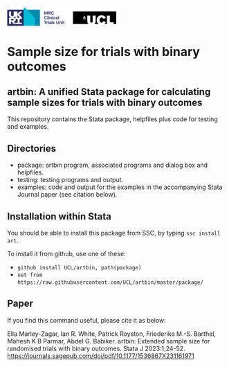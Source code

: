 <a href ="https://www.mrcctu.ucl.ac.uk/"><img src="MRCCTU_at_UCL_Logo.png" width="50%" /></a>

# Sample size for trials with binary outcomes
## artbin: A unified Stata package for calculating sample sizes for trials with binary outcomes


This repository contains the Stata package, helpfiles plus code for testing and examples.
 
## Directories
* package: artbin program, associated programs and dialog box and helpfiles.
* testing: testing programs and output.
* examples: code and output for the examples in the accompanying Stata Journal paper (see citation below).

## Installation within Stata
You should be able to install this package from SSC, by typing `ssc install art`.

To install it from github, use one of these:
- `github install UCL/artbin, path(package)`
- `net from https://raw.githubusercontent.com/UCL/artbin/master/package/`

## Paper
 If you find this command useful, please cite it as below:

Ella Marley-Zagar, Ian R. White, Patrick Royston, Friederike M.-S. Barthel, Mahesh K B Parmar, Abdel G. Babiker. 
artbin: Extended sample size for randomised trials with binary outcomes. 
Stata J 2023:1;24-52.  https://journals.sagepub.com/doi/pdf/10.1177/1536867X231161971
